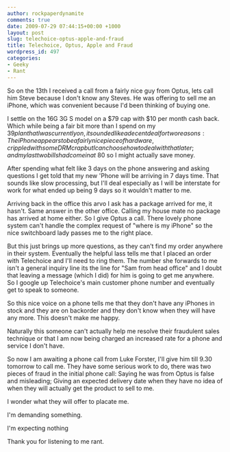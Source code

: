 ```yaml
---
author: rockpaperdynamite
comments: true
date: 2009-07-29 07:44:15+00:00 +1000
layout: post
slug: telechoice-optus-apple-and-fraud
title: Telechoice, Optus, Apple and Fraud
wordpress_id: 497
categories:
- Geeky
- Rant
---
```


So on the 13th I received a call from a fairly nice guy from Optus, lets call him Steve because I don't know any Steves. He was offering to sell me an iPhone, which was convenient because I'd been thinking of buying one.

I settle on the 16G 3G S model on a $79 cap with $10 per month cash back. Which while being a fair bit more than I spend on my $39 plan that I was currently on, it sounded like a decent deal for two reasons: The iPhone appears to be a fairly nice piece of hardware, crippled with some DRM crap but I can choose how to deal with that later; and my last two bills had come in at ~$80 so I might actually save money.

After spending what felt like 3 days on the phone answering and asking questions I get told that my new 'Phone will be arriving in 7 days time. That sounds like slow processing, but I'll deal especially as I will be interstate for work for what ended up being 9 days so it wouldn't matter to me.<!-- more -->

Arriving back in the office this arvo I ask has a package arrived for me, it hasn't. Same answer in the other office. Calling my house mate no package has arrived at home either. So I give Optus a call. There lovely phone system can't handle the complex request of "where is my iPhone" so the nice switchboard lady passes me to the right place.

But this just brings up more questions, as they can't find my order anywhere in their system. Eventually the helpful lass tells me that I placed an order with Telechoice and I'll need to ring them. The number she forwards to me isn't a general inquiry line its the line for "Sam from head office" and I doubt that leaving a message (which I did) for him is going to get me anywhere. So I google up Telechoice's main customer phone number and eventually get to speak to someone.

So this nice voice on a phone tells me that they don't have any iPhones in stock and they are on backorder and they don't know when they will have any more. This doesn't make me happy.

Naturally this someone can't actually help me resolve their fraudulent sales technique or that I am now being charged an increased rate for a phone and service I don't have.

So now I am awaiting a phone call from Luke Forster, I'll give him till 9.30 tomorrow to call me. They have some serious work to do, there was two pieces of fraud in the initial phone call: Saying he was from Optus is false and misleading; Giving an expected delivery date when they have no idea of when they will actually get the product to sell to me.

I wonder what they will offer to placate me.

I'm demanding something.

I'm expecting nothing

Thank you for listening to me rant.
